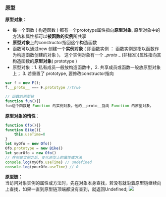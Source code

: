 ### 原型

**原型对象：**    
- 每一个函数 ( 构造函数 ) 都有一个prototype属性指向**原型对象**, 原型对象中的方法和属性都可以**被函数的实例**所共享
- **原型对象**上的constructor指回这个构造函数
- 函数可以通过new 创建一个**实例对象** ( 即函数实例 ： 函数实例是指以函数作为构造函数创建的对象 )， 这个实例对象有一个 __proto_ _  (非标准))属性指向其构造函数的**原型对象**( prototype )
- 原型对象：1. 私有成员一般放构造函数中，2. 共享成员或函数一般放原型对象上； 3. 若重置了 prototype, 要修改constructor指向

```javascript
var f = new F(); 
f.__proto__ === F.prototype //true

// 函数的原型链
function fun(){}
fun这个函数是 Function 的实例对象，他的__proto__指向 Function 的原型对象。
```

**原型对象的惰性**：    
```javascript
function Ofo(){}
function Bike(){
    this.useTime=0
}
let myOfo = new Ofo()
Ofo.prototype = new Bike()
let yourOfo = new Ofo()
// 在创建实例之后，变化原型上的属性或方法
console.log(myOfo.useTime) // undefined
console.log(yourOfo.useTime) // 0
```

**原型链：**    
当访问对象实例的属性或方法时，先在对象本身查找，若没有就沿着原型链继续向上查找，如果一直到原型链顶端都没有查到，就返回Undefined;
![](/public/img/原型链.png)

